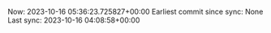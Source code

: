 Now: 2023-10-16 05:36:23.725827+00:00 Earliest commit since sync: None Last sync: 2023-10-16 04:08:58+00:00
